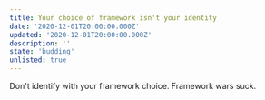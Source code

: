 ```yaml
---
title: Your choice of framework isn't your identity
date: '2020-12-01T20:00:00.000Z'
updated: '2020-12-01T20:00:00.000Z'
description: ''
state: 'budding'
unlisted: true
---
```


Don't identify with your framework choice.
Framework wars suck.
